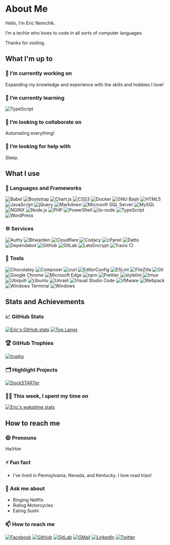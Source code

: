 # About Me

Hello, I’m Eric Nemchik.

I’m a techie who loves to code in all sorts of computer languages.

Thanks for visiting.

## What I'm up to

<!--
**nemchik/nemchik** is a ✨ _special_ ✨ repository because its `README.md` (this file) appears on your GitHub profile.

Here are some ideas to get you started:

- 🔭 I’m currently working on ...
- 🌱 I’m currently learning ...
- 👯 I’m looking to collaborate on ...
- 🤔 I’m looking for help with ...
- 💬 Ask me about ...
- 📫 How to reach me: ...
- 😄 Pronouns: ...
- ⚡ Fun fact: ...

-->

### 🔭 I’m currently working on

Expanding my knowledge and experience with the skills and hobbies I love!

### 🌱 I’m currently learning

![TypeScript](https://img.shields.io/badge/-TypeScript-3178C6?style=flat-square&logoColor=white&logo=typescript)

### 👯 I’m looking to collaborate on

Automating everything!

### 🤔 I’m looking for help with

Sleep.

## What I use

### 📒 Languages and Frameworks

![Babel](https://img.shields.io/badge/-Babel-F9DC3E?style=flat-square&logoColor=white&logo=babel)
![Bootstrap](https://img.shields.io/badge/-Bootstrap-7952B3?style=flat-square&logoColor=white&logo=bootstrap)
![Chart.js](https://img.shields.io/badge/-Chart.js-FF6384?style=flat-square&logoColor=white&logo=chartdotjs)
![CSS3](https://img.shields.io/badge/-CSS3-1572B6?style=flat-square&logoColor=white&logo=css3)
![Docker](https://img.shields.io/badge/-Docker-2496ED?style=flat-square&logoColor=white&logo=docker)
![GNU Bash](https://img.shields.io/badge/-GNU_Bash-4EAA25?style=flat-square&logoColor=white&logo=gnubash)
![HTML5](https://img.shields.io/badge/-HTML5-E34F26?style=flat-square&logoColor=white&logo=html5)
![JavaScript](https://img.shields.io/badge/-JavaScript-F7DF1E?style=flat-square&logoColor=black&logo=javascript)
![jQuery](https://img.shields.io/badge/-jQuery-0769AD?style=flat-square&logoColor=white&logo=jquery)
![Markdown](https://img.shields.io/badge/-Markdown-000000?style=flat-square&logoColor=white&logo=markdown)
![Microsoft SQL Server](https://img.shields.io/badge/-Microsoft_SQL_Server-CC2927?style=flat-square&logoColor=white&logo=microsoftsqlserver)
![MySQL](https://img.shields.io/badge/-MySQL-4479A1?style=flat-square&logoColor=white&logo=mysql)
![NGINX](https://img.shields.io/badge/-NGINX-009639?style=flat-square&logoColor=white&logo=nginx)
![Node.js](https://img.shields.io/badge/-Node.js-339933?style=flat-square&logoColor=white&logo=nodedotjs)
![PHP](https://img.shields.io/badge/-PHP-777BB4?style=flat-square&logoColor=white&logo=php)
![PowerShell](https://img.shields.io/badge/-PowerShell-5391FE?style=flat-square&logoColor=white&logo=powershell)
![ts-node](https://img.shields.io/badge/-ts--node-3178C6?style=flat-square&logoColor=white&logo=tsnode)
![TypeScript](https://img.shields.io/badge/-TypeScript-3178C6?style=flat-square&logoColor=white&logo=typescript)
![WordPress](https://img.shields.io/badge/-WordPress-21759B?style=flat-square&logoColor=white&logo=wordpress)

### ⚙️ Services

![Authy](https://img.shields.io/badge/-Authy-EC1C24?style=flat-square&logoColor=white&logo=authy)
![Bitwarden](https://img.shields.io/badge/-Bitwarden-175DDC?style=flat-square&logoColor=white&logo=bitwarden)
![Cloudflare](https://img.shields.io/badge/-Cloudflare-F38020?style=flat-square&logoColor=white&logo=cloudflare)
![Codacy](https://img.shields.io/badge/-Codacy-F38020?style=flat-square&logoColor=white&logo=cloudflare)
![cPanel](https://img.shields.io/badge/-cPanel-FF6C2C?style=flat-square&logoColor=white&logo=cpanel)
![Datto](https://img.shields.io/badge/-Datto-199ED9?style=flat-square&logoColor=white&logo=datto)
![Dependabot](https://img.shields.io/badge/-Dependabot-025E8C?style=flat-square&logoColor=white&logo=dependabot)
![GitHub](https://img.shields.io/badge/-GitHub-181717?style=flat-square&logoColor=white&logo=github)
![GitLab](https://img.shields.io/badge/-GitLab-FCA121?style=flat-square&logoColor=white&logo=gitlab)
![LetsEncrypt](https://img.shields.io/badge/-LetsEncrypt-003A70?style=flat-square&logoColor=white&logo=LetsEncrypt)
![Travis CI](https://img.shields.io/badge/-Travis_CI-3EAAAF?style=flat-square&logoColor=white&logo=travisci)

### 🧰 Tools

![Chocolatey](https://img.shields.io/badge/-Chocolatey-80B5E3?style=flat-square&logoColor=white&logo=chocolatey)
![Composer](https://img.shields.io/badge/-Composer-885630?style=flat-square&logoColor=white&logo=composer)
![curl](https://img.shields.io/badge/-curl-073551?style=flat-square&logoColor=white&logo=curl)
![EditorConfig](https://img.shields.io/badge/-EditorConfig-FEFEFE?style=flat-square&logoColor=white&logo=editorconfig)
![ESLint](https://img.shields.io/badge/-ESLint-4B32C3?style=flat-square&logoColor=white&logo=eslint)
![FileZilla](https://img.shields.io/badge/-FileZilla-BF0000?style=flat-square&logoColor=white&logo=filezilla)
![Git](https://img.shields.io/badge/-Git-F05032?style=flat-square&logoColor=white&logo=git)
![Google Chrome](https://img.shields.io/badge/-Google_Chrome-4285F4?style=flat-square&logoColor=white&logo=googlechrome)
![Microsoft Edge](https://img.shields.io/badge/-Microsoft_Edge-0078D7?style=flat-square&logoColor=white&logo=microsoftedge)
![npm](https://img.shields.io/badge/-npm-CB3837?style=flat-square&logoColor=white&logo=npm)
![Prettier](https://img.shields.io/badge/-Prettier-F7B93E?style=flat-square&logoColor=black&logo=prettier)
![stylelint](https://img.shields.io/badge/-stylelint-263238?style=flat-square&logoColor=white&logo=stylelint)
![tmux](https://img.shields.io/badge/-tmux-1BB91F?style=flat-square&logoColor=white&logo=tmux)
![Ubiquiti](https://img.shields.io/badge/-Ubiquiti-0559C9?style=flat-square&logoColor=white&logo=ubiquiti)
![Ubuntu](https://img.shields.io/badge/-Ubuntu-E95420?style=flat-square&logoColor=white&logo=ubuntu)
![Unraid](https://img.shields.io/badge/-Unraid-F15A2C?style=flat-square&logoColor=white&logo=unraid)
![Visual Studio Code](https://img.shields.io/badge/-Visual_Studio_Code-007ACC?style=flat-square&logoColor=white&logo=visualstudiocode)
![VMware](https://img.shields.io/badge/-VMware-607078?style=flat-square&logoColor=white&logo=vmware)
![Webpack](https://img.shields.io/badge/-Webpack-8DD6F9?style=flat-square&logoColor=black&logo=webpack)
![Windows Terminal](https://img.shields.io/badge/-Windows_Terminal-4D4D4D?style=flat-square&logoColor=white&logo=windowsterminal)
![Windows](https://img.shields.io/badge/-Windows-0078D6?style=flat-square&logoColor=white&logo=windows)

## Stats and Achievements

### 📈 GitHub Stats

[![Eric's GitHub stats](https://github-readme-stats.vercel.app/api?username=nemchik&theme=dark&show_icons=true)](https://github.com/nemchik)
[![Top Langs](https://github-readme-stats.vercel.app/api/top-langs/?username=nemchik&theme=dark&layout=compact)](https://github.com/nemchik)

### 🏆 GitHub Trophies

[![trophy](https://github-profile-trophy.vercel.app/?username=nemchik&theme=darkhub)](https://github.com/nemchik)

### 🗂️ Highlight Projects

[![DockSTARTer](https://github-readme-stats.vercel.app/api/pin/?username=GhostWriters&repo=DockSTARTer&theme=dark)](https://github.com/GhostWriters/DockSTARTer)

### 👨‍💻 This week, I spent my time on

[![Eric's wakatime stats](https://github-readme-stats.vercel.app/api/wakatime?username=nemchik&theme=dark&layout=compact)](https://wakatime.com/@nemchik)

## How to reach me

### 😄 Pronouns

He/Him

### ⚡ Fun fact

- I've lived in Pennsylvania, Nevada, and Kentucky. I love road trips!

### 💬 Ask me about

- Binging Netflix
- Riding Motorcycles
- Eating Sushi

### 📫 How to reach me

[![Facebook](https://img.shields.io/badge/-Facebook-1877F2?style=flat-square&logoColor=white&logo=facebook)](https://facebook.com/nemchik)
[![GitHub](https://img.shields.io/badge/-GitHub-181717?style=flat-square&logoColor=white&logo=github)](https://github.com/nemchik)
[![GitLab](https://img.shields.io/badge/-GitLab-FCA121?style=flat-square&logoColor=white&logo=gitlab)](https://gitlab.com/nemchik)
[![GMail](https://img.shields.io/badge/-GMail-EA4335?style=flat-square&logoColor=white&logo=gmail)](mailto://eric@nemchik.com)
[![LinkedIn](https://img.shields.io/badge/-LinkedIn-0A66C2?style=flat-square&logoColor=white&logo=linkedin)](https://linkedin.com/in/nemchik)
[![Twitter](https://img.shields.io/badge/-Twitter-1DA1F2?style=flat-square&logoColor=white&logo=twitter)](https://twitter.com/NemchikEric)
